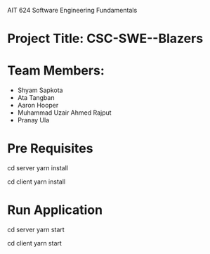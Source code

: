 AIT 624 Software Engineering Fundamentals
# Project Title: CSC-SWE--Blazers
# Team Members:
- Shyam Sapkota
- Ata Tangban
- Aaron Hooper
- Muhammad Uzair Ahmed Rajput
- Pranay Ula 

# Pre Requisites
cd server yarn install

cd client yarn install


# Run Application
cd server yarn start

cd client yarn start
